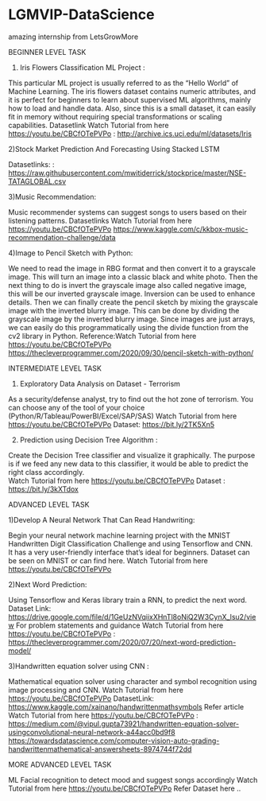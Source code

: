 # LGMVIP-DataScience
amazing internship from LetsGrowMore

BEGINNER LEVEL TASK

1) Iris Flowers Classification ML Project :

This particular ML project is usually referred to as the “Hello World” of Machine Learning. The iris flowers dataset contains numeric attributes, and it is perfect for beginners to learn about supervised ML algorithms, mainly how to load and handle data. Also, since this is a small dataset, it can easily fit in memory without requiring special transformations or scaling capabilities.
Datasetlink Watch Tutorial from here https://youtu.be/CBCfOTePVPo  : http://archive.ics.uci.edu/ml/datasets/Iris 

2)Stock Market Prediction And Forecasting Using Stacked LSTM

Datasetlinks: : https://raw.githubusercontent.com/mwitiderrick/stockprice/master/NSE-TATAGLOBAL.csv

3)Music Recommendation:

Music recommender systems can suggest songs to users based on their listening patterns.
Datasetlinks  Watch Tutorial from here https://youtu.be/CBCfOTePVPo
https://www.kaggle.com/c/kkbox-music-recommendation-challenge/data

4)Image to Pencil Sketch with Python:

We need to read the image in RBG format and then convert it to a grayscale image. This will turn an image into a classic black and white photo. Then the next thing to do is invert the grayscale image also called negative image, this will be our inverted grayscale image. Inversion can be used to enhance details. Then we can finally create the pencil sketch by mixing the grayscale image with the inverted blurry image. This can be done by dividing the grayscale image by the inverted blurry image. Since images are just arrays, we can easily do this programmatically using the divide function from the cv2 library in Python. Reference:Watch Tutorial from here https://youtu.be/CBCfOTePVPo https://thecleverprogrammer.com/2020/09/30/pencil-sketch-with-python/

INTERMEDIATE LEVEL TASK

1) Exploratory Data Analysis on Dataset - Terrorism
   
As a security/defense analyst, try to find out the hot zone of terrorism.
You can choose any of the tool of your choice  (Python/R/Tableau/PowerBI/Excel/SAP/SAS) Watch Tutorial from here https://youtu.be/CBCfOTePVPo
Dataset: https://bit.ly/2TK5Xn5

2) Prediction using Decision Tree  Algorithm :

Create the Decision Tree classifier and visualize it graphically. 
The purpose is if we feed any new data to this classifier, it would be able to  predict the right class accordingly.  
Watch Tutorial from here https://youtu.be/CBCfOTePVPo
Dataset : https://bit.ly/3kXTdox

ADVANCED LEVEL TASK

1)Develop A Neural Network That Can Read Handwriting:

Begin your neural network machine learning project with the MNIST Handwritten Digit Classification Challenge and using Tensorflow and CNN. It has a very user-friendly interface that’s ideal for beginners. Dataset can be seen on MNIST or can find here. 
Watch Tutorial from here https://youtu.be/CBCfOTePVPo

2)Next Word Prediction:

Using Tensorflow and Keras library train a RNN, to predict the next word. Dataset Link: https://drive.google.com/file/d/1GeUzNVqiixXHnTl8oNiQ2W3CynX_lsu2/view
For problem statements and guidance
Watch Tutorial from here https://youtu.be/CBCfOTePVPo : https://thecleverprogrammer.com/2020/07/20/next-word-prediction-model/

3)Handwritten equation solver using CNN :

Mathematical equation solver using character and symbol recognition using image processing and CNN. 
Watch Tutorial from here https://youtu.be/CBCfOTePVPo
DatasetLink: https://www.kaggle.com/xainano/handwrittenmathsymbols 
Refer article
Watch Tutorial from here https://youtu.be/CBCfOTePVPo : https://medium.com/@vipul.gupta73921/handwritten-equation-solver-usingconvolutional-neural-network-a44acc0bd9f8 https://towardsdatascience.com/computer-vision-auto-grading-handwrittenmathematical-answersheets-8974744f72dd 

MORE ADVANCED LEVEL TASK

ML Facial recognition to detect mood and suggest songs accordingly 
Watch Tutorial from here https://youtu.be/CBCfOTePVPo
Refer Dataset here ..












